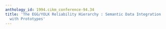 ```yaml
---
anthology_id: 1994.cikm_conference-94.34
title: 'The EGG/YOLK Reliability Hierarchy : Semantic Data Integration Using Sorts
  with Prototypes'
---
```

